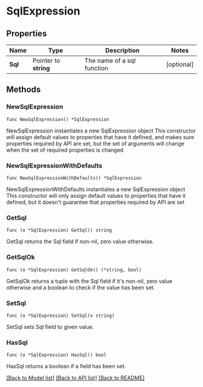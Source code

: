 # SqlExpression

## Properties

Name | Type | Description | Notes
------------ | ------------- | ------------- | -------------
**Sql** | Pointer to **string** | The name of a sql function | [optional] 

## Methods

### NewSqlExpression

`func NewSqlExpression() *SqlExpression`

NewSqlExpression instantiates a new SqlExpression object
This constructor will assign default values to properties that have it defined,
and makes sure properties required by API are set, but the set of arguments
will change when the set of required properties is changed

### NewSqlExpressionWithDefaults

`func NewSqlExpressionWithDefaults() *SqlExpression`

NewSqlExpressionWithDefaults instantiates a new SqlExpression object
This constructor will only assign default values to properties that have it defined,
but it doesn't guarantee that properties required by API are set

### GetSql

`func (o *SqlExpression) GetSql() string`

GetSql returns the Sql field if non-nil, zero value otherwise.

### GetSqlOk

`func (o *SqlExpression) GetSqlOk() (*string, bool)`

GetSqlOk returns a tuple with the Sql field if it's non-nil, zero value otherwise
and a boolean to check if the value has been set.

### SetSql

`func (o *SqlExpression) SetSql(v string)`

SetSql sets Sql field to given value.

### HasSql

`func (o *SqlExpression) HasSql() bool`

HasSql returns a boolean if a field has been set.


[[Back to Model list]](../README.md#documentation-for-models) [[Back to API list]](../README.md#documentation-for-api-endpoints) [[Back to README]](../README.md)


